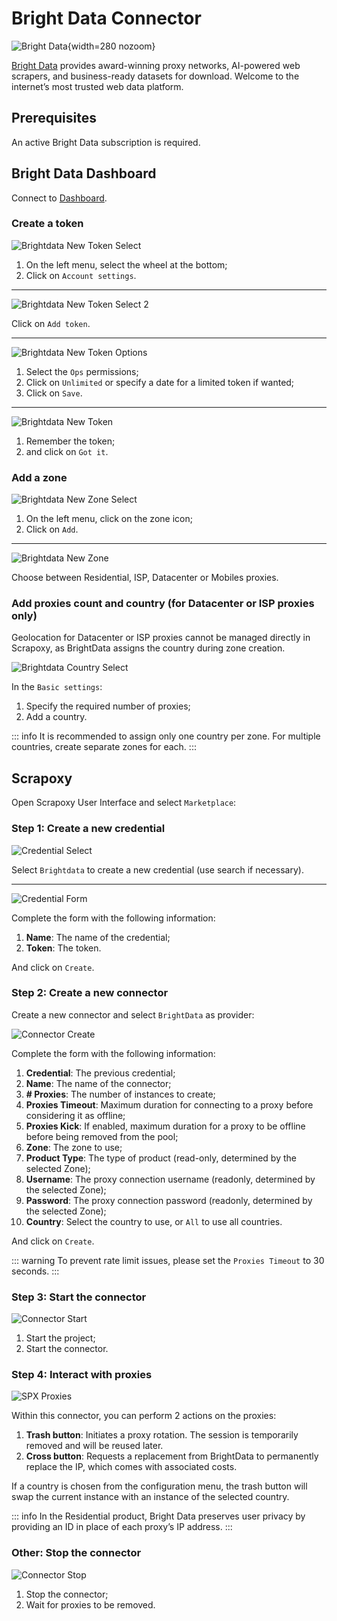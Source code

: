 # Bright Data Connector

![Bright Data](/assets/images/brightdata.svg){width=280 nozoom}

[Bright Data](https://get.brightdata.com/khkl3keb25ld) provides award-winning proxy networks, AI-powered web scrapers, 
and business-ready datasets for download. Welcome to the internet’s most trusted web data platform.

## Prerequisites

An active Bright Data subscription is required.


## Bright Data Dashboard

Connect to [Dashboard](https://brightdata.com/cp).


### Create a token

![Brightdata New Token Select](brightdata_new_token_select.png)

1. On the left menu, select the wheel at the bottom;
2. Click on `Account settings`.

---

![Brightdata New Token Select 2](brightdata_new_token_select2.png)

Click on `Add token`.

---

![Brightdata New Token Options](brightdata_new_token_opts.png)

1. Select the `Ops` permissions;
2. Click on `Unlimited` or specify a date for a limited token if wanted;
3. Click on `Save`.

---

![Brightdata New Token](brightdata_new_token.png)

1. Remember the token;
2. and click on `Got it`.

### Add a zone

![Brightdata New Zone Select](brightdata_new_zone_select.png)

1. On the left menu, click on the zone icon;
2. Click on `Add`.

---

![Brightdata New Zone](brightdata_new_zone.png)

Choose between Residential, ISP, Datacenter or Mobiles proxies.


### Add proxies count and country (for Datacenter or ISP proxies only)

Geolocation for Datacenter or ISP proxies cannot be managed directly in Scrapoxy, as BrightData assigns the country during zone creation.

![Brightdata Country Select](brightdata_new_zone_country.png)

In the `Basic settings`:

1. Specify the required number of proxies;
2. Add a country.

::: info
It is recommended to assign only one country per zone. For multiple countries, create separate zones for each.
:::


## Scrapoxy

Open Scrapoxy User Interface and select `Marketplace`:


### Step 1: Create a new credential

![Credential Select](spx_credential_select.png)

Select `Brightdata` to create a new credential (use search if necessary).

---

![Credential Form](spx_credential_create.png)

Complete the form with the following information:
1. **Name**: The name of the credential;
2. **Token**: The token.

And click on `Create`.


### Step 2: Create a new connector

Create a new connector and select `BrightData` as provider:

![Connector Create](spx_connector_create.png)

Complete the form with the following information:
1. **Credential**: The previous credential;
2. **Name**: The name of the connector;
3. **# Proxies**: The number of instances to create;
4. **Proxies Timeout**: Maximum duration for connecting to a proxy before considering it as offline;
5. **Proxies Kick**: If enabled, maximum duration for a proxy to be offline before being removed from the pool;
6. **Zone**: The zone to use;
7. **Product Type**: The type of product (read-only, determined by the selected Zone);
8. **Username**: The proxy connection username (readonly, determined by the selected Zone);
9. **Password**: The proxy connection password (readonly, determined by the selected Zone);
10. **Country**: Select the country to use, or `All` to use all countries.

And click on `Create`.

::: warning
To prevent rate limit issues, please set the `Proxies Timeout` to 30 seconds.
:::


### Step 3: Start the connector

![Connector Start](spx_connector_start.png)

1. Start the project;
2. Start the connector.


### Step 4: Interact with proxies

![SPX Proxies](spx_proxies.png)

Within this connector, you can perform 2 actions on the proxies:
1. **Trash button**: Initiates a proxy rotation. The session is temporarily removed and will be reused later.
2. **Cross button**: Requests a replacement from BrightData to permanently replace the IP, which comes with associated costs.

If a country is chosen from the configuration menu,
the trash button will swap the current instance with an instance of the selected country.

::: info
In the Residential product, Bright Data preserves user privacy by providing an ID in place of each proxy’s IP address.
:::


### Other: Stop the connector

![Connector Stop](spx_connector_stop.png)

1. Stop the connector;
2. Wait for proxies to be removed.
